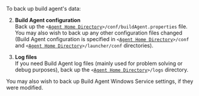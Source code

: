 [//]: # (title: Backing up Build Agent's Data)
[//]: # (auxiliary-id: Backing up Build Agent's Data)

To back up build agent's data: 

	
2. __Build Agent configuration__   
Back up the `<`[`Agent Home Directory`](agent-home-directory.md)`>/conf/buildAgent.properties` file.   
You may also wish to back up any other configuration files changed (Build Agent configuration is specified in `<`[`Agent Home Directory`](agent-home-directory.md)`>/conf` and `<`[`Agent Home Directory`](agent-home-directory.md)`>/launcher/conf` directories).
	
4. __Log files__   
If you need Build Agent log files (mainly used for problem solving or debug purposes), back up the `<`[`Agent Home Directory`](agent-home-directory.md)`>/logs` directory.

<note>

You may also wish to back up Build Agent Windows Service settings, if they were modified.
</note>


